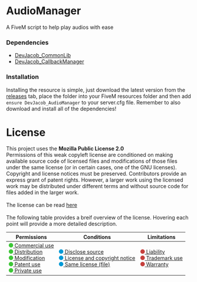 # AudioManager
A FiveM script to help play audios with ease

### Dependencies
- [DevJacob_CommonLib](https://github.com/DevJacob-Studios/DevJacob_CommonLib)
- [DevJacob_CallbackManager](https://github.com/DevJacob-Studios/DevJacob_CallbackManager)

### Installation
Installing the resource is simple, just download the latest version from the [releases](https://github.com/DevJacob-Studios/DevJacob_AudioManager/releases/latest) tab, place the folder into your FiveM resources folder and then add `ensure DevJacob_AudioManager` to your server.cfg file.
Remember to also download and install all of the dependencies!

# License
This project uses the **Mozilla Public License 2.0**
<br>
Permissions of this weak copyleft license are conditioned on making available source code of licensed files and modifications of those files under the same license (or in certain cases, one of the GNU licenses). Copyright and license notices must be preserved. Contributors provide an express grant of patent rights. However, a larger work using the licensed work may be distributed under different terms and without source code for files added in the larger work.
<br>
<br>
The license can be read [here](./LICENSE)
<br>
<br>
The following table provides a breif overview of the license. Hovering each point will provide a more detailed description.

[permissions1]: ## "The licensed material and derivatives may be used for commercial purposes."
[permissions2]: ## "The licensed material may be distributed."
[permissions3]: ## "The licensed material may be modified."
[permissions4]: ## "This license provides an express grant of patent rights from contributors."
[permissions5]: ## "The licensed material may be used and modified in private."

[conditions1]: ## "Source code must be made available when the licensed material is distributed."
[conditions2]: ## "A copy of the license and copyright notice must be included with the licensed material."
[conditions3]: ## "Modifications must be released under the same license when distributing the licensed material. In some cases a similar or related license may be used."

[limitations1]: ## "This license includes a limitation of liability."
[limitations2]: ## "This license explicitly states that it does NOT grant trademark rights, even though licenses without such a statement probably do not grant any implicit trademark rights."
[limitations3]: ## "This license explicitly states that it does NOT provide any warranty."

| Permissions | Conditions | Limitations |
|---|---|---|
| [<img src="./.github/assets/licenseSpriteGreen.png"> Commercial use][permissions1] <br> [<img src="./.github/assets/licenseSpriteGreen.png"> Distribution][permissions2] <br> [<img src="./.github/assets/licenseSpriteGreen.png"> Modification][permissions3] <br> [<img src="./.github/assets/licenseSpriteGreen.png"> Patent use][permissions4] <br> [<img src="./.github/assets/licenseSpriteGreen.png"> Private use][permissions5] | [<img src="./.github/assets/licenseSpriteBlue.png"> Disclose source][conditions1] <br> [<img src="./.github/assets/licenseSpriteBlue.png"> License and copyright notice][conditions3] <br> [<img src="./.github/assets/licenseSpriteBlue.png"> Same license (file)][conditions2] | [<img src="./.github/assets/licenseSpriteRed.png"> Liability][limitations1] <br> [<img src="./.github/assets/licenseSpriteRed.png"> Trademark use][limitations2] <br> [<img src="./.github/assets/licenseSpriteRed.png"> Warranty][limitations3] |
